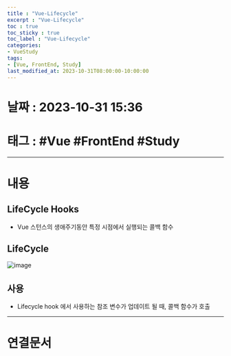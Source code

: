 ```yaml
---
title : "Vue-Lifecycle"
excerpt : "Vue-Lifecycle"
toc : true
toc_sticky : true
toc_label : "Vue-Lifecycle"
categories:
- VueStudy
tags:
- [Vue, FrontEnd, Study]
last_modified_at: 2023-10-31T08:00:00-10:00:00
---
```


# 날짜 : 2023-10-31 15:36

# 태그 : #Vue #FrontEnd #Study
---

# 내용

## LifeCycle Hooks
- Vue 스턴스의 생애주기동안 특정 시점에서 실행되는 콜백 함수

## LifeCycle
![image](./../../assets/images/ReactView-LifeCycle.png)

## 사용
- Lifecycle hook 에서 사용하는 참조 변수가 업데이트 될 때, 콜백 함수가 호출

---

# 연결문서
	